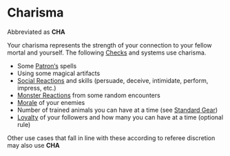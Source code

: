 # Charisma

Abbreviated as **CHA**

Your charisma represents the strength of your connection to your fellow mortal and yourself. The following [Checks](../../Game%20Procedures/Check.md) and systems use charisma.

- Some [Patron‘s](../../Magic/Spells/Patrons/Patron.md) spells
- Using some magical artifacts
- [Social Reactions](../../Social%20Systems/Social%20Reactions.md) and skills (persuade, deceive, intimidate, perform, impress, etc.)
- [Monster Reactions](../../Social%20Systems/Monster%20Reactions.md) from some random encounters 
- [Morale](../../Social%20Systems/Morale%20System.md) of your enemies
- Number of trained animals you can have at a time (see [Standard Gear](../../Items/Basic%20Equipment/Standard%20Gear.md))
- [Loyalty](../../Social%20Systems/Loyalty%20System.md) of your followers and how many you can have at a time (optional rule)

Other use cases that fall in line with these according to referee discretion may also use **CHA**